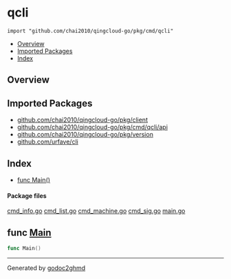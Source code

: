 # qcli
`import "github.com/chai2010/qingcloud-go/pkg/cmd/qcli"`

* [Overview](#pkg-overview)
* [Imported Packages](#pkg-imports)
* [Index](#pkg-index)

## <a name="pkg-overview">Overview</a>

## <a name="pkg-imports">Imported Packages</a>

- [github.com/chai2010/qingcloud-go/pkg/client](./../../client)
- [github.com/chai2010/qingcloud-go/pkg/cmd/qcli/api](./api)
- [github.com/chai2010/qingcloud-go/pkg/version](./../../version)
- [github.com/urfave/cli](https://godoc.org/github.com/urfave/cli)

## <a name="pkg-index">Index</a>
* [func Main()](#Main)

#### <a name="pkg-files">Package files</a>
[cmd_info.go](./cmd_info.go) [cmd_list.go](./cmd_list.go) [cmd_machine.go](./cmd_machine.go) [cmd_sig.go](./cmd_sig.go) [main.go](./main.go) 

## <a name="Main">func</a> [Main](./main.go#L18)
``` go
func Main()
```

- - -
Generated by [godoc2ghmd](https://github.com/GandalfUK/godoc2ghmd)